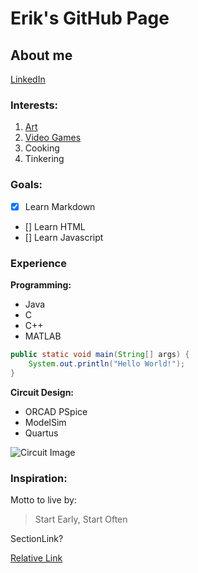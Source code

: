 # Erik's GitHub Page #

## About me
[LinkedIn](https://www.linkedin.com/in/erik-cisneros-arellano-78780b189/)

### Interests:
1. [Art](/Art.md)
2. [Video Games]()
3. Cooking
4. Tinkering

### Goals:
- [x] Learn Markdown
- [] Learn HTML
- [] Learn Javascript

### Experience
**Programming:**
- Java
- C
- C++
- MATLAB

```java
public static void main(String[] args) {
    System.out.println("Hello World!");
}
```

**Circuit Design:**
- ORCAD PSpice
- ModelSim
- Quartus

![Circuit Image](/pictures/test1.png)

### Inspiration:
Motto to live by:
> Start Early, Start Often


SectionLink?

[Relative Link](LINKpath)
